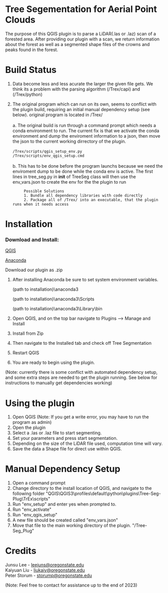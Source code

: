 # Tree Segementation for Aerial Point Clouds

The purpose of this QGIS plugin is to parse a LiDAR(.las or .laz) scan of a forested area. After providing our plugin with a scan, we return information about the forest as well as a segmented shape files of the crowns and peaks found in the forest.

# Build Status

1. Data become less and less acurate the larger the given file gets. We think its a problem with the parsing algorithm (/Trex/capi) and (/Trex/python)<br>
2. The original program which can run on its own, seems to conflict with the plugin build, requiring an initial manual dependency setup (see below). original program is located in /Trex/<br><br>
            a. The original build is run through a command prompt which needs a conda environment to run. The current fix is that we activate the conda environment and dump the enviroment information to a json, then move the json to the current working dirrectory of the plugin.<br>  
            `/Trex/scripts/qgis_setup_env.py`<br>
            `/Trex/scripts/env_qgis_setup.cmd`<br><br>
      b. This has to be done before the program launchs because we need the enviroment dump to be done while the conda env is active. The first lines in tree_seg.py in __init__ of TreeSeg class will then use the env_vars.json to create the env for the the plugin to run
      
            Possible Solutions
            1. Bundle all dependency libraries with code directly
            2. Package all of /Trex/ into an executable, that the plugin runs when it needs access

# Installation

<h3> Download and Install:</h3>

[QGIS](https://www.qgis.org/en/site/)

[Anaconda](https://www.anaconda.com/)

Download our plugin as .zip

1. After installing Anaconda be sure to set system environment variables.

    (path to installation)\anaconda3

    (path to installation)\anaconda3\Scripts

    (path to installation)\anaconda3\Library\bin



2. Open QGIS, and on the top bar navigate to Plugins --> Manage and Install

3. Install from Zip

4. Then navigate to the Installed tab and check off Tree Segmentation

5. Restart QGIS

6. You are ready to begin using the plugin.

(Note: currently there is some conflict with automated dependency setup, and some extra steps are needed to get the plugin running. See below for instructions to manually get dependencies working)

# Using the plugin

1. Open QGIS (Note: If you get a write error, you may have to run the program as admin)
2. Open the plugin
3. Select a .las or .laz file to start segmenting.
4. Set your parameters and press start segmentation.
5. Depending on the size of the LiDAR file used, computation time will vary.
6. Save the data a Shape file for direct use within QGIS.


# Manual Dependency Setup
1. Open a command prompt
2. Change directory to the install location of QGIS, and navigate to the following folder "QGIS\QGIS3\profiles\default\python\plugins\Tree-Seg-Plug\TrEx\scripts"
3. Run "env_setup" and enter yes when prompted to.
4. Run "env_activate"
5. Run "env_qgis_setup"
6. A new file should be created called "env_vars.json"
7. Move that file to the main working directory of the plugin. "/Tree-Seg_Plug"

# Credits
Junsu Lee - leejuns@oregonstate.edu<br>
Kaiyuan Liu - liukaiy@oregonstate.edu<br>
Peter Storum - storump@oregonstate.edu<br>

(Note: Feel free to contact for assistance up to the end of 2023)

